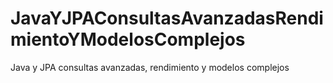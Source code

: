 # JavaYJPAConsultasAvanzadasRendimientoYModelosComplejos
Java y JPA consultas avanzadas, rendimiento y modelos complejos
